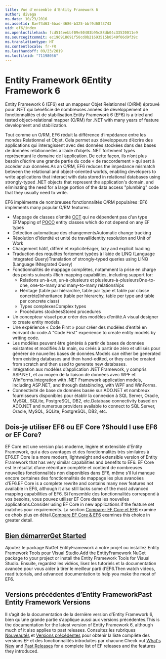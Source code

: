 ```yaml
---
title: Vue d'ensemble d'Entity Framework 6
author: divega
ms.date: 10/23/2016
ms.assetid: 8ae74d63-6bad-4686-b325-bbf9d68f3743
uid: ef6/index
ms.openlocfilehash: fcd514eebbf09e50403b95c88db04c33520011e9
ms.sourcegitcommit: ec196918691f50cd0b21693515b0549f06d9f39c
ms.translationtype: HT
ms.contentlocale: fr-FR
ms.lasthandoff: 09/23/2019
ms.locfileid: "71198056"
---
```

# <a name="entity-framework-6"></a><span data-ttu-id="1677c-102">Entity Framework 6</span><span class="sxs-lookup"><span data-stu-id="1677c-102">Entity Framework 6</span></span>
<span data-ttu-id="1677c-103">Entity Framework 6 (EF6) est un mappeur Objet Relationnel (O/RM) éprouvé pour .NET qui bénéficie de nombreuses années de développement de fonctionnalités et de stabilisation.</span><span class="sxs-lookup"><span data-stu-id="1677c-103">Entity Framework 6 (EF6) is a tried and tested object-relational mapper (O/RM) for .NET with many years of feature development and stabilization.</span></span>

<span data-ttu-id="1677c-104">Tout comme un O/RM, EF6 réduit la différence d’impédance entre les mondes Relationnel et Objet. Cela permet aux développeurs d’écrire des applications qui interagissent avec des données stockées dans des bases de données relationnelles à l’aide d’objets .NET fortement typés représentant le domaine de l’application. De cette façon, ils n’ont plus besoin d’écrire une grande partie du code « de raccordement » qui sert à accéder aux données.</span><span class="sxs-lookup"><span data-stu-id="1677c-104">As an O/RM, EF6 reduces the impedance mismatch between the relational and object-oriented worlds, enabling developers to write applications that interact with data stored in relational databases using strongly-typed .NET objects that represent the application's domain, and eliminating the need for a large portion of the data access "plumbing" code that they usually need to write.</span></span>

<span data-ttu-id="1677c-105">EF6 implémente de nombreuses fonctionnalités O/RM populaires :</span><span class="sxs-lookup"><span data-stu-id="1677c-105">EF6 implements many popular O/RM features:</span></span>
- <span data-ttu-id="1677c-106">Mappage de classes d’entité [OCT](~/ef6/resources/glossary.md#poco) qui ne dépendent pas d’un type EF</span><span class="sxs-lookup"><span data-stu-id="1677c-106">Mapping of [POCO](~/ef6/resources/glossary.md#poco) entity classes which do not depend on any EF types</span></span>
- <span data-ttu-id="1677c-107">Détection automatique des changements</span><span class="sxs-lookup"><span data-stu-id="1677c-107">Automatic change tracking</span></span>
- <span data-ttu-id="1677c-108">Résolution d’identité et unité de travail</span><span class="sxs-lookup"><span data-stu-id="1677c-108">Identity resolution and Unit of Work</span></span>
- <span data-ttu-id="1677c-109">Chargement hâtif, différé et explicite</span><span class="sxs-lookup"><span data-stu-id="1677c-109">Eager, lazy and explicit loading</span></span>
- <span data-ttu-id="1677c-110">Traduction des requêtes fortement typées à l’aide de LINQ (Language Integrated Query)</span><span class="sxs-lookup"><span data-stu-id="1677c-110">Translation of strongly-typed queries using LINQ (Language INtegrated Query)</span></span>
- <span data-ttu-id="1677c-111">Fonctionnalités de mappage complètes, notamment la prise en charge des points suivants :</span><span class="sxs-lookup"><span data-stu-id="1677c-111">Rich mapping capabilities, including support for:</span></span>
  - <span data-ttu-id="1677c-112">Relations un-à-un, un-à-plusieurs et plusieurs-à-plusieurs</span><span class="sxs-lookup"><span data-stu-id="1677c-112">One-to-one, one-to-many and many-to-many relationships</span></span>
  - <span data-ttu-id="1677c-113">Héritage (table par hiérarchie, table par type et table par classe concrète)</span><span class="sxs-lookup"><span data-stu-id="1677c-113">Inheritance (table per hierarchy, table per type and table per concrete class)</span></span>
  - <span data-ttu-id="1677c-114">Types complexes</span><span class="sxs-lookup"><span data-stu-id="1677c-114">Complex types</span></span>
  - <span data-ttu-id="1677c-115">Procédures stockées</span><span class="sxs-lookup"><span data-stu-id="1677c-115">Stored procedures</span></span>
- <span data-ttu-id="1677c-116">Un concepteur visuel pour créer des modèles d’entité.</span><span class="sxs-lookup"><span data-stu-id="1677c-116">A visual designer to create entity models.</span></span>
- <span data-ttu-id="1677c-117">Une expérience « Code First » pour créer des modèles d’entité en écrivant du code.</span><span class="sxs-lookup"><span data-stu-id="1677c-117">A "Code First" experience to create entity models by writing code.</span></span>
- <span data-ttu-id="1677c-118">Les modèles peuvent être générés à partir de bases de données existantes et modifiés à la main, ou créés à partir de zéro et utilisés pour générer de nouvelles bases de données.</span><span class="sxs-lookup"><span data-stu-id="1677c-118">Models can either be generated from existing databases and then hand-edited, or they can be created from scratch and then used to generate new databases.</span></span>
- <span data-ttu-id="1677c-119">Intégration aux modèles d’application .NET Framework, y compris ASP.NET, et au moyen de la liaison de données avec WPF et WinForms.</span><span class="sxs-lookup"><span data-stu-id="1677c-119">Integration with .NET Framework application models, including ASP.NET, and through databinding, with WPF and WinForms.</span></span>
- <span data-ttu-id="1677c-120">Connectivité de base de données basée sur ADO.NET et nombreux fournisseurs disponibles pour établir la connexion à SQL Server, Oracle, MySQL, SQLite, PostgreSQL, DB2, etc.</span><span class="sxs-lookup"><span data-stu-id="1677c-120">Database connectivity based on ADO.NET and numerous providers available to connect to SQL Server, Oracle, MySQL, SQLite, PostgreSQL, DB2, etc.</span></span>

## <a name="should-i-use-ef6-or-ef-core"></a><span data-ttu-id="1677c-121">Dois-je utiliser EF6 ou EF Core ?</span><span class="sxs-lookup"><span data-stu-id="1677c-121">Should I use EF6 or EF Core?</span></span>

<span data-ttu-id="1677c-122">EF Core est une version plus moderne, légère et extensible d’Entity Framework, qui a des avantages et des fonctionnalités très similaires à EF6.</span><span class="sxs-lookup"><span data-stu-id="1677c-122">EF Core is a more modern, lightweight and extensible version of Entity Framework that has very similar capabilities and benefits to EF6.</span></span>
<span data-ttu-id="1677c-123">EF Core est le résultat d’une réécriture complète et contient de nombreuses nouvelles fonctionnalités non disponibles dans EF6, même s’il lui manque encore certaines des fonctionnalités de mappage les plus avancées d’EF6.</span><span class="sxs-lookup"><span data-stu-id="1677c-123">EF Core is a complete rewrite and contains many new features not available in EF6, although it also still lacks some of the most advanced mapping capabilities of EF6.</span></span>
<span data-ttu-id="1677c-124">Si l’ensemble des fonctionnalités correspond à vos besoins, vous pouvez utiliser EF Core dans les nouvelles applications.</span><span class="sxs-lookup"><span data-stu-id="1677c-124">Consider using EF Core in new applications if the feature set matches your requirements.</span></span>
<span data-ttu-id="1677c-125">La section [Comparer EF Core et EF6](xref:efcore-and-ef6/index) examine ce choix plus en détail.</span><span class="sxs-lookup"><span data-stu-id="1677c-125">[Compare EF Core & EF6](xref:efcore-and-ef6/index) examines this choice in greater detail.</span></span>

## <a name="get-startedef6get-startedmd"></a>[<span data-ttu-id="1677c-126">Bien démarrer</span><span class="sxs-lookup"><span data-stu-id="1677c-126">Get Started</span></span>](~/ef6/get-started.md)

<span data-ttu-id="1677c-127">Ajoutez le package NuGet EntityFramework à votre projet ou installez Entity Framework Tools pour Visual Studio.</span><span class="sxs-lookup"><span data-stu-id="1677c-127">Add the EntityFramework NuGet package to your project or install the Entity Framework Tools for Visual Studio.</span></span> <span data-ttu-id="1677c-128">Ensuite, regardez les vidéos, lisez les tutoriels et la documentation avancée pour vous aider à tirer le meilleur parti d’EF6.</span><span class="sxs-lookup"><span data-stu-id="1677c-128">Then watch videos, read tutorials, and advanced documentation to help you make the most of EF6.</span></span>

## <a name="past-entity-framework-versions"></a><span data-ttu-id="1677c-129">Versions précédentes d’Entity Framework</span><span class="sxs-lookup"><span data-stu-id="1677c-129">Past Entity Framework Versions</span></span>

<span data-ttu-id="1677c-130">Il s’agit de la documentation de la dernière version d’Entity Framework 6, bien qu’une grande partie s’applique aussi aux versions précédentes.</span><span class="sxs-lookup"><span data-stu-id="1677c-130">This is the documentation for the latest version of Entity Framework 6, although much of it also applies to past releases.</span></span>
<span data-ttu-id="1677c-131">Consultez les rubriques [Nouveautés](~/ef6/what-is-new/index.md) et [Versions précédentes](~/ef6/what-is-new/past-releases.md) pour obtenir la liste complète des versions EF et des fonctionnalités introduites par chacune.</span><span class="sxs-lookup"><span data-stu-id="1677c-131">Check out [What's New](~/ef6/what-is-new/index.md) and [Past Releases](~/ef6/what-is-new/past-releases.md) for a complete list of EF releases and the features they introduced.</span></span>
